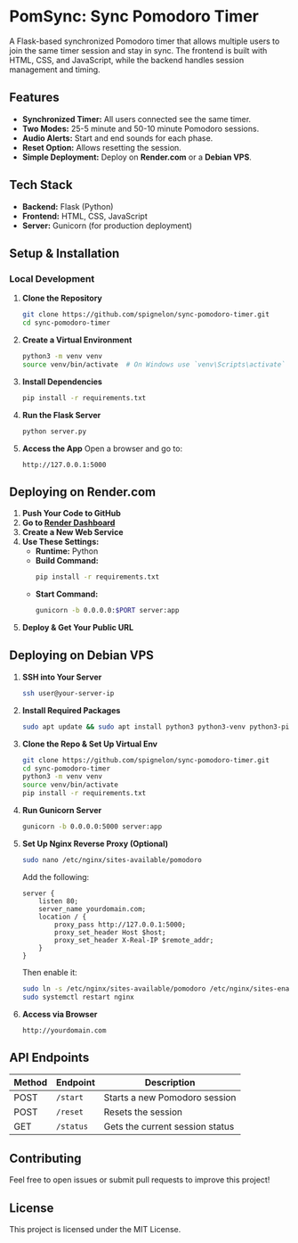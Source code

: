 # PomSync: Sync Pomodoro Timer

A Flask-based synchronized Pomodoro timer that allows multiple users to join the same timer session and stay in sync. The frontend is built with HTML, CSS, and JavaScript, while the backend handles session management and timing.

## Features
- **Synchronized Timer:** All users connected see the same timer.
- **Two Modes:** 25-5 minute and 50-10 minute Pomodoro sessions.
- **Audio Alerts:** Start and end sounds for each phase.
- **Reset Option:** Allows resetting the session.
- **Simple Deployment:** Deploy on **Render.com** or a **Debian VPS**.

## Tech Stack
- **Backend:** Flask (Python)
- **Frontend:** HTML, CSS, JavaScript
- **Server:** Gunicorn (for production deployment)

## Setup & Installation

### Local Development

1. **Clone the Repository**
   ```bash
   git clone https://github.com/spignelon/sync-pomodoro-timer.git
   cd sync-pomodoro-timer
   ```
2. **Create a Virtual Environment**
   ```bash
   python3 -m venv venv
   source venv/bin/activate  # On Windows use `venv\Scripts\activate`
   ```
3. **Install Dependencies**
   ```bash
   pip install -r requirements.txt
   ```
4. **Run the Flask Server**
   ```bash
   python server.py
   ```
5. **Access the App**
   Open a browser and go to:
   ```
   http://127.0.0.1:5000
   ```

## Deploying on Render.com

1. **Push Your Code to GitHub**
2. **Go to [Render Dashboard](https://dashboard.render.com/)**
3. **Create a New Web Service**
4. **Use These Settings:**
   - **Runtime:** Python
   - **Build Command:**
     ```bash
     pip install -r requirements.txt
     ```
   - **Start Command:**
     ```bash
     gunicorn -b 0.0.0.0:$PORT server:app
     ```
5. **Deploy & Get Your Public URL**

## Deploying on Debian VPS

1. **SSH into Your Server**
   ```bash
   ssh user@your-server-ip
   ```
2. **Install Required Packages**
   ```bash
   sudo apt update && sudo apt install python3 python3-venv python3-pip nginx
   ```
3. **Clone the Repo & Set Up Virtual Env**
   ```bash
   git clone https://github.com/spignelon/sync-pomodoro-timer.git
   cd sync-pomodoro-timer
   python3 -m venv venv
   source venv/bin/activate
   pip install -r requirements.txt
   ```
4. **Run Gunicorn Server**
   ```bash
   gunicorn -b 0.0.0.0:5000 server:app
   ```
5. **Set Up Nginx Reverse Proxy (Optional)**
   ```bash
   sudo nano /etc/nginx/sites-available/pomodoro
   ```
   Add the following:
   ```nginx
   server {
       listen 80;
       server_name yourdomain.com;
       location / {
           proxy_pass http://127.0.0.1:5000;
           proxy_set_header Host $host;
           proxy_set_header X-Real-IP $remote_addr;
       }
   }
   ```
   Then enable it:
   ```bash
   sudo ln -s /etc/nginx/sites-available/pomodoro /etc/nginx/sites-enabled/
   sudo systemctl restart nginx
   ```
6. **Access via Browser**
   ```
   http://yourdomain.com
   ```

## API Endpoints
| Method | Endpoint     | Description                 |
|--------|-------------|-----------------------------|
| POST   | `/start`    | Starts a new Pomodoro session |
| POST   | `/reset`    | Resets the session         |
| GET    | `/status`   | Gets the current session status |

## Contributing
Feel free to open issues or submit pull requests to improve this project!

## License
This project is licensed under the MIT License.

